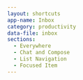```yaml
---
layout: shortcuts
app-name: Inbox
category: productivity
data-file: inbox
sections:
  - Everywhere
  - Chat and Compose
  - List Navigation
  - Focused Item
---
```

